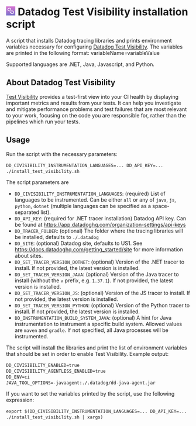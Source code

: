 # <img height="25" src="CIVislogo.png" /> Datadog Test Visibility installation script

A script that installs Datadog tracing libraries and prints environment variables necessary for configuring [Datadog Test Visibility](https://docs.datadoghq.com/tests/).
The variables are printed in the following format: variableName=variableValue

Supported languages are .NET, Java, Javascript, and Python.

## About Datadog Test Visibility

[Test Visibility](https://docs.datadoghq.com/tests/) provides a test-first view into your CI health by displaying important metrics and results from your tests. 
It can help you investigate and mitigate performance problems and test failures that are most relevant to your work, focusing on the code you are responsible for, rather than the pipelines which run your tests.

## Usage

Run the script with the necessary parameters:
```shell
DD_CIVISIBILITY_INSTRUMENTATION_LANGUAGES=... DD_API_KEY=... ./install_test_visibility.sh
```

The script parameters are
- `DD_CIVISIBILITY_INSTRUMENTATION_LANGUAGES`: (required) List of languages to be instrumented. Can be either `all` or any of `java`, `js`, `python`, `dotnet` (multiple languages can be specified as a space-separated list).
- `DD_API_KEY`: (required for .NET tracer installation) Datadog API key. Can be found at https://app.datadoghq.com/organization-settings/api-keys
- `DD_TRACER_FOLDER`: (optional) The folder where the tracing libraries will be installed, defaults to `./.datadog`
- `DD_SITE`: (optional) Datadog site, defaults to US1. See https://docs.datadoghq.com/getting_started/site for more information about sites.
- `DD_SET_TRACER_VERSION_DOTNET`: (optional) Version of the .NET tracer to install. If not provided, the latest version is installed.
- `DD_SET_TRACER_VERSION_JAVA`: (optional) Version of the Java tracer to install (without the `v` prefix, e.g. `1.37.1`). If not provided, the latest version is installed.
- `DD_SET_TRACER_VERSION_JS`: (optional) Version of the JS tracer to install. If not provided, the latest version is installed.
- `DD_SET_TRACER_VERSION_PYTHON`: (optional) Version of the Python tracer to install. If not provided, the latest version is installed.
- `DD_INSTRUMENTATION_BUILD_SYSTEM_JAVA`: (optional) A hint for Java instrumentation to instrument a specific build system. Allowed values are `maven` and `gradle`. If not specified, all Java processes will be instrumented.

The script will install the libraries and print the list of environment variables that should be set in order to enable Test Visibility. Example output:
```shell
DD_CIVISIBILITY_ENABLED=true
DD_CIVISIBILITY_AGENTLESS_ENABLED=true
DD_ENV=ci
JAVA_TOOL_OPTIONS=-javaagent:./.datadog/dd-java-agent.jar
```

If you want to set the variables printed by the script, use the following expression:
```shell
export $(DD_CIVISIBILITY_INSTRUMENTATION_LANGUAGES=... DD_API_KEY=... ./install_test_visibility.sh | xargs)
```
